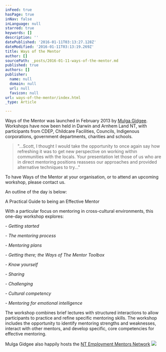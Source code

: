 ```yaml
---
inFeed: true
hasPage: true
inNav: false
inLanguage: null
starred: true
keywords: []
description: ''
datePublished: '2016-01-11T03:13:27.128Z'
dateModified: '2016-01-11T03:13:19.269Z'
title: Ways of the Mentor
author: []
sourcePath: _posts/2016-01-11-ways-of-the-mentor.md
published: true
authors: []
publisher:
  name: null
  domain: null
  url: null
  favicon: null
url: ways-of-the-mentor/index.html
_type: Article

---
```

Ways of the Mentor was launched in February
2013 by [Mulga Gidgee][0]. Workshops have now been held in Darwin and Arnhem Land NT, with
participants from CDEP, Childcare Facilities, Councils, Indigenous
corporations, government departments, charities and schools. 
> 
> "...Scott, I thought I would take the
> opportunity to once again say how refreshing it was to get new perspective on
> working within communities with the locals. Your presentation let those of us
> who are in direct mentoring positions reassess our approaches and provided
> alternative techniques to try..."

To have Ways of the Mentor at your
organisation, or to attend an upcoming workshop, please contact us.

An outline of the day is below:

A Practical Guide to being an Effective
Mentor 

With a particular focus on mentoring in
cross-cultural environments, this one-day workshop explores:

_- Getting started_

_- The mentoring process_

_- Mentoring plans_

_- Getting there; the Ways of The Mentor Toolbox_

_- Know yourself_

_- Sharing_

_- Challenging_

_- Cultural competency_

_- Mentoring for emotional intelligence_

The workshop combines brief lectures with
structured interactions to allow participants to practice and refine specific
mentoring skills. The workshop includes the opportunity to identify mentoring
strengths and weaknesses, interact with other mentors, and develop specific,
core competencies for effective mentoring.

Mulga Gidgee also happily hosts the [NT
Employment Mentors Network][1]
![](https://the-grid-user-content.s3-us-west-2.amazonaws.com/d19957c5-4249-446e-b572-8211bd0a4a94.jpg)

[0]: www.mulgagidgee.com.au
[1]: www.mentornt.net.au